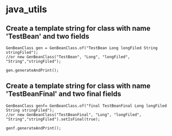 # java_utils


## Create a template string for class with name 'TestBean' and two fields
```
GenBeanClass gen = GenBeanClass.of("TestBean Long longFiled String stringFiled");
//or new GenBeanClass("TestBean", "Long", "longFiled", "String","stringFiled"); 

gen.generateAndPrint();
```

## Create a template string for class with name 'TestBeanFinal' and two final fields
```
GenBeanClass genf= GenBeanClass.of("final TestBeanFinal Long longFiled String stringFiled");
//or new GenBeanClass("TestBeanFinal", "Long", "longFiled", "String","stringFiled").setIsFinal(true);

genf.generateAndPrint();
```

